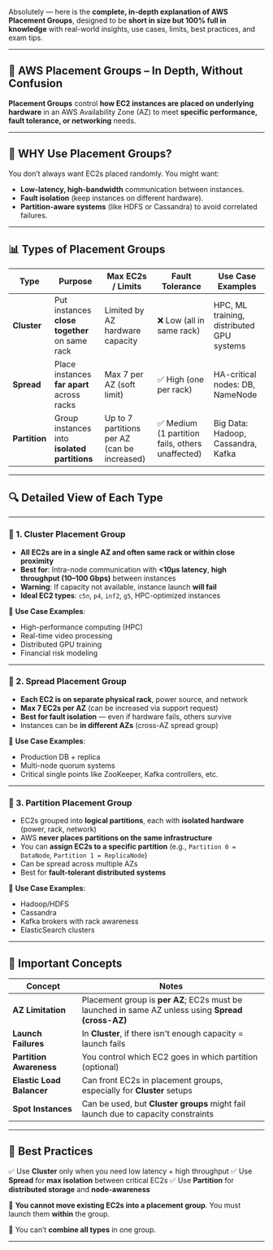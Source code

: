 

Absolutely — here is the **complete, in-depth explanation of AWS Placement Groups**, designed to be **short in size but 100% full in knowledge** with real-world insights, use cases, limits, best practices, and exam tips.

---

## 🧱 AWS Placement Groups – In Depth, Without Confusion

**Placement Groups** control **how EC2 instances are placed on underlying hardware** in an AWS Availability Zone (AZ) to meet **specific performance, fault tolerance, or networking** needs.

---

## 🎯 WHY Use Placement Groups?

You don’t always want EC2s placed randomly. You might want:

* **Low-latency, high-bandwidth** communication between instances.
* **Fault isolation** (keep instances on different hardware).
* **Partition-aware systems** (like HDFS or Cassandra) to avoid correlated failures.

---

## 📊 Types of Placement Groups

| Type          | Purpose                                       | Max EC2s / Limits                            | Fault Tolerance                                 | Use Case Examples                         |
| ------------- | --------------------------------------------- | -------------------------------------------- | ----------------------------------------------- | ----------------------------------------- |
| **Cluster**   | Put instances **close together** on same rack | Limited by AZ hardware capacity              | ❌ Low (all in same rack)                        | HPC, ML training, distributed GPU systems |
| **Spread**    | Place instances **far apart** across racks    | Max 7 per AZ (soft limit)                    | ✅ High (one per rack)                           | HA-critical nodes: DB, NameNode           |
| **Partition** | Group instances into **isolated partitions**  | Up to 7 partitions per AZ (can be increased) | ✅ Medium (1 partition fails, others unaffected) | Big Data: Hadoop, Cassandra, Kafka        |

---

## 🔍 Detailed View of Each Type

---

### 🔹 1. **Cluster Placement Group**

* **All EC2s are in a single AZ and often same rack or within close proximity**
* **Best for**: Intra-node communication with **<10μs latency**, **high throughput (10–100 Gbps)** between instances
* **Warning**: If capacity not available, instance launch **will fail**
* **Ideal EC2 types**: `c5n`, `p4`, `inf2`, `g5`, HPC-optimized instances

🔧 **Use Case Examples**:

* High-performance computing (HPC)
* Real-time video processing
* Distributed GPU training
* Financial risk modeling

---

### 🔹 2. **Spread Placement Group**

* **Each EC2 is on separate physical rack**, power source, and network
* **Max 7 EC2s per AZ** (can be increased via support request)
* **Best for fault isolation** — even if hardware fails, others survive
* Instances can be **in different AZs** (cross-AZ spread group)

🔧 **Use Case Examples**:

* Production DB + replica
* Multi-node quorum systems
* Critical single points like ZooKeeper, Kafka controllers, etc.

---

### 🔹 3. **Partition Placement Group**

* EC2s grouped into **logical partitions**, each with **isolated hardware** (power, rack, network)
* AWS **never places partitions on the same infrastructure**
* You can **assign EC2s to a specific partition** (e.g., `Partition 0 = DataNode`, `Partition 1 = ReplicaNode`)
* Can be spread across multiple AZs
* Best for **fault-tolerant distributed systems**

🔧 **Use Case Examples**:

* Hadoop/HDFS
* Cassandra
* Kafka brokers with rack awareness
* ElasticSearch clusters

---

## 🧠 Important Concepts

| Concept                   | Notes                                                                                              |
| ------------------------- | -------------------------------------------------------------------------------------------------- |
| **AZ Limitation**         | Placement group is **per AZ**; EC2s must be launched in same AZ unless using **Spread (cross-AZ)** |
| **Launch Failures**       | In **Cluster**, if there isn't enough capacity = launch fails                                      |
| **Partition Awareness**   | You control which EC2 goes in which partition (optional)                                           |
| **Elastic Load Balancer** | Can front EC2s in placement groups, especially for **Cluster** setups                              |
| **Spot Instances**        | Can be used, but **Cluster groups** might fail launch due to capacity constraints                  |

---

## 📌 Best Practices

✅ Use **Cluster** only when you need low latency + high throughput
✅ Use **Spread** for **max isolation** between critical EC2s
✅ Use **Partition** for **distributed storage** and **node-awareness**

🔁 **You cannot move existing EC2s into a placement group**. You must launch them **within** the group.

🚫 You can’t **combine all types** in one group.

---



